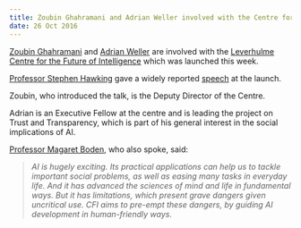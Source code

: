 ```yaml
---
title: Zoubin Ghahramani and Adrian Weller involved with the Centre for the Future of Intelligence, which was launched this week.
date: 26 Oct 2016
---
```


[ ]()

[Zoubin Ghahramani](http://mlg.eng.cam.ac.uk/zoubin/) and [Adrian Weller](http://mlg.eng.cam.ac.uk/adrian/) are involved with the [Leverhulme Centre for the Future of Intelligence](http://lcfi.ac.uk/) which was launched this week.

[Professor Stephen Hawking](http://www.hawking.org.uk/) gave a widely reported [speech](https://www.facebook.com/cambridgenews/videos/10154135197908031/?pnref=story) at the launch.

Zoubin, who introduced the talk, is the Deputy Director of the Centre.

Adrian is an Executive Fellow at the centre and is leading the project on Trust and Transparency, which is part of his general interest in the social implications of AI.

[Professor Magaret Boden](http://www.sussex.ac.uk/profiles/276), who also spoke, said:

>_AI is hugely exciting. Its practical applications can help us to tackle important social problems, as well as easing many tasks in everyday life. And it has advanced the sciences of mind and life in fundamental ways. But it has limitations, which present grave dangers given uncritical use. CFI aims to pre-empt these dangers, by guiding AI development in human-friendly ways._